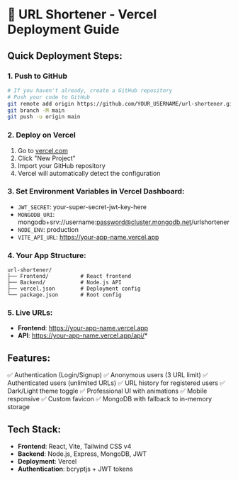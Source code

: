 # 🚀 URL Shortener - Vercel Deployment Guide

## Quick Deployment Steps:

### 1. Push to GitHub
```bash
# If you haven't already, create a GitHub repository
# Push your code to GitHub
git remote add origin https://github.com/YOUR_USERNAME/url-shortener.git
git branch -M main
git push -u origin main
```

### 2. Deploy on Vercel
1. Go to [vercel.com](https://vercel.com)
2. Click "New Project"
3. Import your GitHub repository
4. Vercel will automatically detect the configuration

### 3. Set Environment Variables in Vercel Dashboard:
- `JWT_SECRET`: your-super-secret-jwt-key-here
- `MONGODB_URI`: mongodb+srv://username:password@cluster.mongodb.net/urlshortener
- `NODE_ENV`: production
- `VITE_API_URL`: https://your-app-name.vercel.app

### 4. Your App Structure:
```
url-shortener/
├── Frontend/          # React frontend
├── Backend/           # Node.js API
├── vercel.json        # Deployment config
└── package.json       # Root config
```

### 5. Live URLs:
- **Frontend**: https://your-app-name.vercel.app
- **API**: https://your-app-name.vercel.app/api/*

## Features:
✅ Authentication (Login/Signup)
✅ Anonymous users (3 URL limit)
✅ Authenticated users (unlimited URLs)
✅ URL history for registered users
✅ Dark/Light theme toggle
✅ Professional UI with animations
✅ Mobile responsive
✅ Custom favicon
✅ MongoDB with fallback to in-memory storage

## Tech Stack:
- **Frontend**: React, Vite, Tailwind CSS v4
- **Backend**: Node.js, Express, MongoDB, JWT
- **Deployment**: Vercel
- **Authentication**: bcryptjs + JWT tokens
